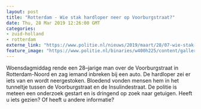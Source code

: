 ```yaml
---
layout: post
title: "Rotterdam - Wie stak hardloper neer op Voorburgstraat?"
date: Thu, 28 Mar 2019 12:26:00 GMT
categories: 
- zuid-holland 
- rotterdam 
externe_link: "https://www.politie.nl/nieuws/2019/maart/28/07-wie-stak-hardloper-neer-op-voorburgstraat.html"
feature_image: "https://www.politie.nl/binaries/w400h225/content/gallery/politie/nieuws/2019/maart/07-rt/insulindestraat.jpg"
---
```


Woensdagmiddag rende een 28–jarige man over de Voorburgstraat in Rotterdam-Noord en zag iemand inbreken bij een auto. De hardloper zei er iets van en wordt neergestoken. Bloedend vonden mensen hem in het tunneltje tussen de Voorburgstraat en de Insulindestraat. De politie is meteen een onderzoek gestart en is dringend op zoek naar getuigen. Heeft u iets gezien? Of heeft u andere informatie?
